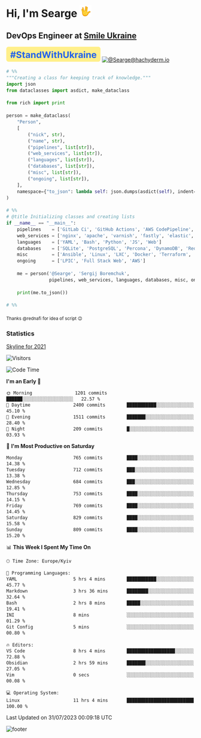 # Hi, I'm Searge <img src="images/vulcan.webp" style="display: inline-block; margin: 0; height: 2rem" alt="Vulcan salute" />

## DevOps Engineer at [Smile Ukraine](https://smile-ukraine.com/en)

[![Stand With Ukraine](https://raw.githubusercontent.com/vshymanskyy/StandWithUkraine/main/badges/StandWithUkraine.svg)](https://stand-with-ukraine.pp.ua)
<a rel="me" href="https://hachyderm.io/@Searge">![@Searge@hachyderm.io](https://img.shields.io/badge/-@Searge-%232B90D9?logo=mastodon&logoColor=white)</a>

```python
# %%
"""Creating a class for keeping track of knowledge."""
import json
from dataclasses import asdict, make_dataclass

from rich import print

person = make_dataclass(
    "Person",
    [
        ("nick", str),
        ("name", str),
        ("pipelines", list[str]),
        ("web_services", list[str]),
        ("languages", list[str]),
        ("databases", list[str]),
        ("misc", list[str]),
        ("ongoing", list[str]),
    ],
    namespace={"to_json": lambda self: json.dumps(asdict(self), indent=4)},
)

# %%
# @title Initializing classes and creating lists
if __name__ == "__main__":
    pipelines    = ['GitLab Ci', 'GitHub Actions', 'AWS CodePipeline', 'Jenkins']
    web_services = ['nginx', 'apache', 'varnish', 'fastly', 'elastic', 'solr']
    languages    = ['YAML', 'Bash', 'Python', 'JS', 'Web']
    databases    = ['SQLite', 'PostgreSQL', 'Percona', 'DynamoDB', 'Redis']
    misc         = ['Ansible', 'Linux', 'LXC', 'Docker', 'Terraform', 'AWS']
    ongoing      = ['LPIC', 'Full Stack Web', 'AWS']

    me = person('@Searge', 'Sergij Boremchuk',
                pipelines, web_services, languages, databases, misc, ongoing)

    print(me.to_json())

# %%

```

<sub>Thanks @rednafi for idea of script :wink:</sub>

### Statistics

[Skyline for 2021](https://skyline.github.com/Searge/2021)

![Visitors](https://komarev.com/ghpvc/?username=searge&label=Profile%20views&color=0e75b6&style=flat) 
<!--START_SECTION:waka-->
![Code Time](http://img.shields.io/badge/Code%20Time-2%2C166%20hrs%2051%20mins-blue)

**I'm an Early 🐤** 

```text
🌞 Morning                1201 commits        ██████░░░░░░░░░░░░░░░░░░░   22.57 % 
🌆 Daytime                2400 commits        ███████████░░░░░░░░░░░░░░   45.10 % 
🌃 Evening                1511 commits        ███████░░░░░░░░░░░░░░░░░░   28.40 % 
🌙 Night                  209 commits         █░░░░░░░░░░░░░░░░░░░░░░░░   03.93 % 
```
📅 **I'm Most Productive on Saturday** 

```text
Monday                   765 commits         ████░░░░░░░░░░░░░░░░░░░░░   14.38 % 
Tuesday                  712 commits         ███░░░░░░░░░░░░░░░░░░░░░░   13.38 % 
Wednesday                684 commits         ███░░░░░░░░░░░░░░░░░░░░░░   12.85 % 
Thursday                 753 commits         ████░░░░░░░░░░░░░░░░░░░░░   14.15 % 
Friday                   769 commits         ████░░░░░░░░░░░░░░░░░░░░░   14.45 % 
Saturday                 829 commits         ████░░░░░░░░░░░░░░░░░░░░░   15.58 % 
Sunday                   809 commits         ████░░░░░░░░░░░░░░░░░░░░░   15.20 % 
```


📊 **This Week I Spent My Time On** 

```text
🕑︎ Time Zone: Europe/Kyiv

💬 Programming Languages: 
YAML                     5 hrs 4 mins        ███████████░░░░░░░░░░░░░░   45.77 % 
Markdown                 3 hrs 36 mins       ████████░░░░░░░░░░░░░░░░░   32.64 % 
Bash                     2 hrs 8 mins        █████░░░░░░░░░░░░░░░░░░░░   19.41 % 
INI                      8 mins              ░░░░░░░░░░░░░░░░░░░░░░░░░   01.29 % 
Git Config               5 mins              ░░░░░░░░░░░░░░░░░░░░░░░░░   00.80 % 

🔥 Editors: 
VS Code                  8 hrs 4 mins        ██████████████████░░░░░░░   72.88 % 
Obsidian                 2 hrs 59 mins       ███████░░░░░░░░░░░░░░░░░░   27.05 % 
Vim                      0 secs              ░░░░░░░░░░░░░░░░░░░░░░░░░   00.08 % 

💻 Operating System: 
Linux                    11 hrs 4 mins       █████████████████████████   100.00 % 
```


 Last Updated on 31/07/2023 00:09:18 UTC
<!--END_SECTION:waka-->

![footer](https://capsule-render.vercel.app/api?type=waving&color=gradient&customColorList=14,21&height=82&section=footer)
